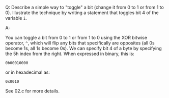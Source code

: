 Q: Describe a simple way to "toggle" a bit (change it from 0 to 1 or from 1 to
0). Illustrate the technique by writing a statement that toggles bit 4 of the
variable `i`.

A:

You can toggle a bit from 0 to 1 or from 1 to 0 using the XOR bitwise operator,
`^`, which will flip any bits that specifically are opposites (all 0s become 1s,
all 1s become 0s). We can specify bit 4 of a byte by specifying the 5h index
from the right. When expressed in binary, this is:

```
0b00010000
```

or in hexadecimal as:

```
0x0010
```

See 02.c for more details.
